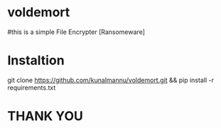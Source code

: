 # voldemort
#this is a simple File Encrypter [Ransomeware]
# Instaltion
git clone https://github.com/kunalmannu/voldemort.git && pip install -r requirements.txt
# THANK YOU
